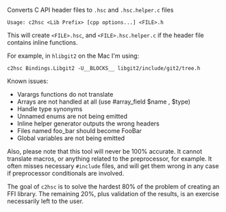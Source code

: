 Converts C API header files to `.hsc` and `.hsc.helper.c` files

    Usage: c2hsc <Lib Prefix> [cpp options...] <FILE>.h

This will create `<FILE>.hsc`, and `<FILE>.hsc.helper.c` if the header file
contains inline functions.

For example, in `hlibgit2` on the Mac I'm using:

    c2hsc Bindings.Libgit2 -U__BLOCKS__ libgit2/include/git2/tree.h

Known issues:

 - Varargs functions do not translate
 - Arrays are not handled at all (use #array_field $name , $type)
 - Handle type synonyms
 - Unnamed enums are not being emitted
 - Inline helper generator outputs the wrong headers
 - Files named foo_bar should become FooBar
 - Global variables are not being emitted

Also, please note that this tool will never be 100% accurate.  It cannot
translate macros, or anything related to the preprocessor, for example.  It
often misses necessary `#include` files, and will get them wrong in any case
if preprocessor conditionals are involved.

The goal of `c2hsc` is to solve the hardest 80% of the problem of creating an
FFI library.  The remaining 20%, plus validation of the results, is an
exercise necessarily left to the user.
